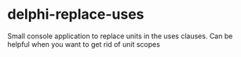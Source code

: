 # delphi-replace-uses
Small console application to replace units in the uses clauses. Can be helpful when you want to get rid of unit scopes
